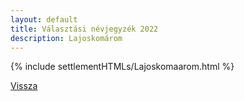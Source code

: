 ```yaml
---
layout: default
title: Választási névjegyzék 2022
description: Lajoskomárom
---
```


{% include settlementHTMLs/Lajoskomaarom.html %}

[Vissza](./)